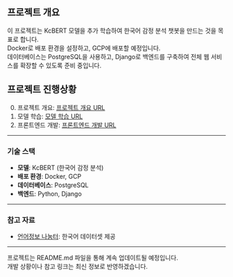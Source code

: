 ## 프로젝트 개요

이 프로젝트는 KcBERT 모델을 추가 학습하여 한국어 감정 분석 챗봇을 만드는 것을 목표로 합니다.<br>
Docker로 배포 환경을 설정하고, GCP에 배포할 예정입니다.<br>
데이터베이스는 PostgreSQL을 사용하고, Django로 백엔드를 구축하여 전체 웹 서비스를 확장할 수 있도록 준비 중입니다.<br>

## 프로젝트 진행상황

0. 프로젝트 개요: [프로젝트 개요 URL](https://blog.naver.com/about_myself_/223632909091)
1. 모델 학습: [모델 학습 URL](https://blog.naver.com/about_myself_/223647070278)
2. 프론트엔드 개발: [프론트엔드 개발 URL](https://blog.naver.com/about_myself_/223648214394)

---

### 기술 스택
- **모델**: KcBERT (한국어 감정 분석)
- **배포 환경**: Docker, GCP
- **데이터베이스**: PostgreSQL
- **백엔드**: Python, Django

---

### 참고 자료
- [언어정보 나눔터](https://kli.korean.go.kr/): 한국어 데이터셋 제공

---

프로젝트는 README.md 파일을 통해 계속 업데이트될 예정입니다.<br> 
개발 상황이나 참고 링크는 최신 정보로 반영하겠습니다.
